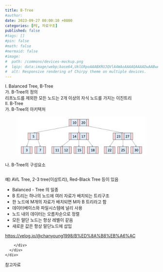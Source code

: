 ```yaml
---
title: B-Tree
#author: 
date: 2023-09-27 00:00:10 +0800
categories: [PE, 자료구조]
published: false
#tags: []
#pin: false
#math: false
#mermaid: false
#image:
#  path: /commons/devices-mockup.png
#  lqip: data:image/webp;base64,UklGRpoAAABXRUJQVlA4WAoAAAAQAAAADwAABwAAQUxQSDIAAAARL0AmbZurmr57yyIiqE8oiG0bejIYEQTgqiDA9vqnsUSI6H+oAERp2HZ65qP/VIAWAFZQOCBCAAAA8AEAnQEqEAAIAAVAfCWkAALp8sF8rgRgAP7o9FDvMCkMde9PK7euH5M1m6VWoDXf2FkP3BqV0ZYbO6NA/VFIAAAA
#  alt: Responsive rendering of Chirpy theme on multiple devices.
---
```


<div class="post-wrap">
  <div class="para">
    <div class="para-title">
      I. Balanced Tree, B-Tree
    </div>
    <div class="para-cntnt">
      <div class="para">
        <div class="para-title">
          가. B-Tree의 정의
        </div>
        <div class="para-cntnt">
            리프노드를 제외한 모든 노드는 2개 이상의 자식 노드를 가지는 이진트리
        </div>
      </div>
    </div>
  </div>
  
  <div class="para">
    <div class="para-title">
      II. B-Tree
    </div>
    <div class="para-cntnt">
      <div class="para">
        <div class="para-title">
          가. B-Tree의 아키텍처
        </div>
        <div class="para-cntnt">
          <figure class="post-figure">
            <img src="/assets/img/posts/B-Tree.png" alt="B-Tree">
<!--            <figcaption>Source: Unveiling the Metaverse: Exploring Emerging Trends, Multifaceted Perspectives, and Future Challenges</figcaption>-->
          </figure>
        </div>
      </div>
      <div class="para">
        <div class="para-title">
          나. B-Tree의 구성요소
        </div>
        <div class="para-cntnt">
          <table class="post-table">
          </table>
            예) AVL Tree, 2-3 tree(이삼트리), Red-Black Tree 등이 있음

- Balanced - Tree 의 일종
- B 트리는 하나의 노드에 여러 자료가 배치되는 트리구조
- 한 노드에 M개의 자료가 배치되면 M차 B 트리라고 함
- 데이터베이스와 파일시스템에 널리 사용
- 노드 내의 데이터는 오름차순으로 정렬
- 모든 말단 노드는 항상 레벨이 같음
- 새로운 값은 항상 말단노드에 삽입

https://velog.io/@chanyoung1998/B%ED%8A%B8%EB%A6%AC

        </div>
      </div>
    </div>
  </div>

  <div class="refr-wrap">
    <div class="refr-title">
        참고자료
    </div>
    <ol class="refr-list">
    <!--    <li>(나현식, 최대선) <a target="_blank" href="https://scienceon.kisti.re.kr/commons/util/originalView.do?cn=JAKO202225948430499&oCn=JAKO202225948430499&dbt=JAKO&journal=NJOU00291864">메타버스 보안 위협 요소 및 대응 방안 검토</a></li>-->
    <!--    <li>(M. Uddin, S. Manickam, H. Ullah, M. Obaidat and A. Dandoush) <a target="_blank" href="https://ieeexplore.ieee.org/abstract/document/10138386">Unveiling the Metaverse: Exploring Emerging Trends, Multifaceted Perspectives, and Future Challenges</a></li>-->
    </ol>
  </div>
</div>
